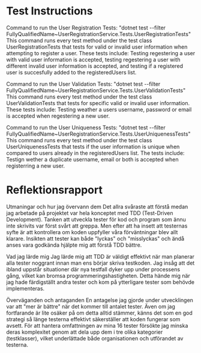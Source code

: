 # Test Instructions

Command to run the User Registration Tests: "dotnet test --filter FullyQualifiedName~UserRegistrationService.Tests.UserRegistrationTests"
	This command runs every test method under the test class UserRegistrationTests that tests for valid or invalid user information 	when attempting to register a user. These tests include: Testing regestering a user with valid user information is accepted, 	testing regestering a user with different invalid user information is accepted, and testing if a registered user is succesfully 	added to the registeredUsers list.

Command to run the User Validation Tests: "dotnet test --filter FullyQualifiedName~UserRegistrationService.Tests.UserValidationTests"
	This command runs every test method under the test class UserValidationTests that tests for specific valid or invalid user 	information. These tests include: Testing weather a users username, password or email is accepted when regestering a new user.

Command to run the User Uniqueness Tests: "dotnet test --filter FullyQualifiedName~UserRegistrationService.Tests.UserUniquenessTests"
	This command runs every test method under the test class UserUniquenessTests that tests if the user information is unique when 	compared to users already in the registeredUsers list. The tests include: Testign wether a duplicate username, email or both is 	accepted when registerring a new user.

# Reflektionsrapport

Utmaningar och hur jag övervann dem
Det allra svåraste att förstå medan jag arbetade på projektet var hela konceptet med TDD (Test-Driven Development). Tanken att utveckla tester för kod och program som ännu inte skrivits var först svårt att greppa. Men efter att ha insett att testernas syfte är att kontrollera om koden uppfyller våra förväntningar blev allt klarare. Insikten att tester kan både "lyckas" och "misslyckas" och ändå anses vara godkända hjälpte mig att förstå TDD bättre.

Vad jag lärde mig
Jag lärde mig att TDD är väldigt effektivt när man planerar alla tester noggrant innan man ens börjar skriva testkoden. Jag insåg att det ibland uppstår situationer där nya testfall dyker upp under processens gång, vilket kan bromsa programmeringshastigheten. Detta hände mig när jag hade färdigställt andra tester och kom på ytterligare tester som behövde implementeras.

Överväganden och antaganden
En antagelse jag gjorde under utvecklingen var att "mer är bättre" när det kommer till antalet tester. Även om jag fortfarande är lite osäker på om detta alltid stämmer, känns det som en god strategi så länge testerna effektivt säkerställer att koden fungerar som avsett. För att hantera omfattningen av mina 16 tester försökte jag minska deras komplexitet genom att dela upp dem i tre olika kategorier (testklasser), vilket underlättade både organisationen och utförandet av testerna.